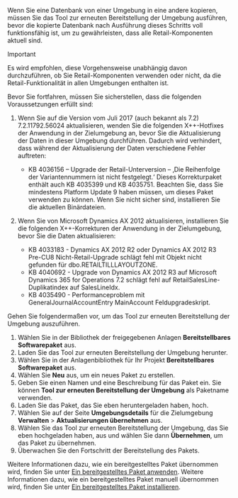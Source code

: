 Wenn Sie eine Datenbank von einer Umgebung in eine andere kopieren, müssen Sie das Tool zur erneuten Bereitstellung der Umgebung ausführen, bevor die kopierte Datenbank nach Ausführung dieses Schritts voll funktionsfähig ist, um zu gewährleisten, dass alle Retail-Komponenten aktuell sind.

> [!IMPORTANT]
> Es wird empfohlen, diese Vorgehensweise unabhängig davon durchzuführen, ob Sie Retail-Komponenten verwenden oder nicht, da die Retail-Funktionalität in allen Umgebungen enthalten ist. 

Bevor Sie fortfahren, müssen Sie sicherstellen, dass die folgenden Voraussetzungen erfüllt sind:
1. Wenn Sie auf die Version vom Juli 2017 (auch bekannt als 7.2) 7.2.11792.56024 aktualisieren, wenden Sie die folgenden X++-Hotfixes der Anwendung in der Zielumgebung an, bevor Sie die Aktualisierung der Daten in dieser Umgebung durchführen. Dadurch wird verhindert, dass während der Aktualisierung der Daten verschiedene Fehler auftreten:

    - KB 4036156 – Upgrade der Retail-Unterversion – ‚Die Reihenfolge der Variantennummern ist nicht festgelegt.‘ Dieses Korrekturpaket enthält auch KB 4035399 und KB 4035751. Beachten Sie, dass Sie mindestens Platform Update 9 haben müssen, um dieses Paket verwenden zu können. Wenn Sie nicht sicher sind, installieren Sie die aktuellen Binärdateien.
    
2. Wenn Sie von Microsoft Dynamics AX 2012 aktualisieren, installieren Sie die folgenden X++-Korrekturen der Anwendung in der Zielumgebung, bevor Sie die Daten aktualisieren:
    - KB 4033183 - Dynamics AX 2012 R2 oder Dynamics AX 2012 R3 Pre-CU8 Nicht-Retail-Upgrade schlägt fehl mit Objekt nicht gefunden für dbo.RETAILTILLLAYOUTZONE.
    - KB 4040692 - Upgrade von Dynamics AX 2012 R3 auf Microsoft Dynamics 365 for Operations 7.2 schlägt fehl auf RetailSalesLine-Duplikatindex auf SalesLineIdx.
    - KB 4035490 - Performanceproblem mit GeneralJournalAccountEntry MainAccount Feldupgradeskript.


Gehen Sie folgendermaßen vor, um das Tool zur erneuten Bereitstellung der Umgebung auszuführen.

1. Wählen Sie in der Bibliothek der freigegebenen Anlagen **Bereitstellbares Softwarepaket** aus.
2. Laden Sie das Tool zur erneuten Bereitstellung der Umgebung herunter.
3. Wählen Sie in der Anlagenbibliothek für Ihr Projekt **Bereitstellbares Softwarepaket** aus.
4. Wählen Sie **Neu** aus, um ein neues Paket zu erstellen.
5. Geben Sie einen Namen und eine Beschreibung für das Paket ein. Sie können **Tool zur erneuten Bereitstellung der Umgebung** als Paketname verwenden.
6. Laden Sie das Paket, das Sie eben heruntergeladen haben, hoch.
7. Wählen Sie auf der Seite **Umgebungsdetails** für die Zielumgebung **Verwalten** > **Aktualisierungen übernehmen** aus.
8. Wählen Sie das Tool zur erneuten Bereitstellung der Umgebung, das Sie eben hochgeladen haben, aus und wählen Sie dann **Übernehmen**, um das Paket zu übernehmen.
9. Überwachen Sie den Fortschritt der Bereitstellung des Pakets. 

Weitere Informationen dazu, wie ein bereitgestelltes Paket übernommen wird, finden Sie unter [Ein bereitgestelltes Paket anwenden](../deployment/create-apply-deployable-package.md). Weitere Informationen dazu, wie ein bereitgestelltes Paket manuell übernommen wird, finden Sie unter [Ein bereitgestelltes Paket installieren](../deployment/install-deployable-package.md).
